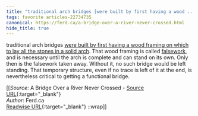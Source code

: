 ```yaml
---
title: "traditional arch bridges [were built by first having a wood ..."
tags: favorite articles-22734735
canonical: https://ferd.ca/a-bridge-over-a-river-never-crossed.html
hide_title: true
---
```


traditional arch bridges [were built by first having a wood framing on which to lay all the stones in a solid arch](https://www.youtube.com/watch?v=nJgD6gyi0Wk). That wood framing is called [falsework](https://en.wikipedia.org/wiki/Falsework), and is necessary until the arch is complete and can stand on its own. Only then is the falsework taken away. Without it, no such bridge would be left standing. That temporary structure, even if no trace is left of it at the end, is nevertheless critical to getting a functional bridge.


[[_Source_: A Bridge Over a River Never Crossed - [Source URL](https://ferd.ca/a-bridge-over-a-river-never-crossed.html){:target="_blank"}<br>
_Author_: Ferd.ca<br>
[Readwise URL](https://readwise.io/open/446918978){:target="_blank"}
::wrap]]